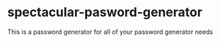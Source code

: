 # spectacular-pasword-generator
This is a password generator for all of your password generator needs

